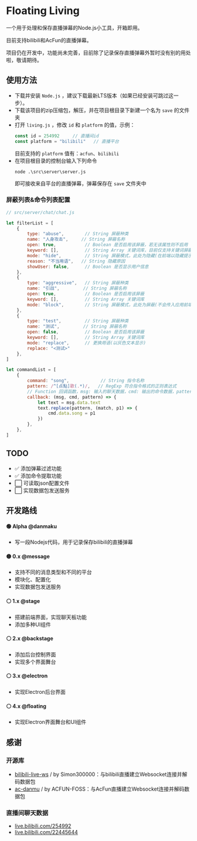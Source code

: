 # Floating Living
一个用于处理和保存直播弹幕的Node.js小工具，开箱即用。

目前支持bilibili和AcFun的直播弹幕。

项目仍在开发中，功能尚未完善，目前除了记录保存直播弹幕外暂时没有别的用处啦，敬请期待。

## 使用方法
* 下载并安装 `Node.js` ，建议下载最新LTS版本（如果已经安装可跳过这一步）。
* 下载该项目的zip压缩包，解压，并在项目根目录下新建一个名为 `save` 的文件夹
* 打开 `living.js` ，修改 `id` 和 `platform` 的值，示例：
  ``` javascript
  const id = 254992     // 直播间id
  const platform = "bilibili"   // 直播平台
  ```
  目前支持的 `platform` 值有：`acfun`、`bilibili`
* 在项目根目录的控制台输入下列命令
  ```
  node .\src\server\server.js
  ```
  即可接收来自平台的直播弹幕，弹幕保存在 `save` 文件夹中

### 屏蔽列表&命令列表配置
``` javascript
// src/server/chat/chat.js

let filterList = [
    {
        type: "abuse",        // String 屏蔽种类
        name: "人身攻击",     // String 屏蔽名称
        open: true,           // Boolean 是否启用该屏蔽，若无该属性则不启用
        keyword: [],          // String Array 关键词库，目前仅支持关键词屏蔽
        mode: "hide",         // String 屏蔽模式，此处为隐藏(在前端以隐藏提示代替)
        reason: "不当用语",   // String 隐藏原因
        showUser: false,      // Boolean 是否显示用户信息
    },
    {
        type: "aggressive",   // String 屏蔽种类
        name: "引战",         // String 屏蔽名称
        open: true,           // Boolean 是否启用该屏蔽
        keyword: [],          // String Array 关键词库
        mode: "block",        // String 屏蔽模式，此处为屏蔽(不会传入应用前端)
    },
    {
        type: "test",         // String 屏蔽种类
        name: "测试",         // String 屏蔽名称
        open: false,          // Boolean 是否启用该屏蔽
        keyword: [],          // String Array 关键词库
        mode: "replace",      // 更换用语(以灰色文本显示)
        replace: "<测试>"
    },
]

let commandList = [
    {
        command: "song",            // String 指令名称
        pattern: /^[点點]歌(.*)/,   // RegExp 符合指令格式的正则表达式
        // Function 回调函数，msg: 输入的聊天数据，cmd: 输出的命令数据，pattern: 正则表达式
        callback: (msg, cmd, pattern) => {    
            let text = msg.data.text
            text.replace(pattern, (match, p1) => {
                cmd.data.song = p1
            })
        },
    },
]
```

## TODO
* ✅ 添加弹幕过滤功能 
* ✅ 添加命令提取功能 
* ⬜ 可读取json配置文件
* ⬜ 实现数据包发送服务

## 开发路线
#### 🟢 Alpha @danmaku 
* 写一段Nodejs代码，用于记录保存bilibili的直播弹幕
#### 🟡 0.x @message 
* 支持不同的消息类型和不同的平台
* 模块化、配置化
* 实现数据包发送服务
#### ⚪ 1.x @stage
* 搭建前端界面，实现聊天板功能
* 添加多种UI组件
#### ⚪ 2.x @backstage
* 添加后台控制界面
* 实现多个界面舞台
#### ⚪ 3.x @electron
* 实现Electron后台界面
#### ⚪ 4.x @floating
* 实现Electron界面舞台和UI组件

## 感谢
### 开源库
* [bilibili-live-ws](https://github.com/simon300000/bilibili-live-ws/) / by Simon300000：与bilibili直播建立Websocket连接并解码数据包
* [ac-danmu](https://github.com/ACFUN-FOSS/ac-danmu.js) / by ACFUN-FOSS：与AcFun直播建立Websocket连接并解码数据包
### 直播间聊天数据
* [live.bilibili.com/254992](https://live.bilibili.com/254992)
* [live.bilibili.com/22445644](https://live.bilibili.com/22445644)
